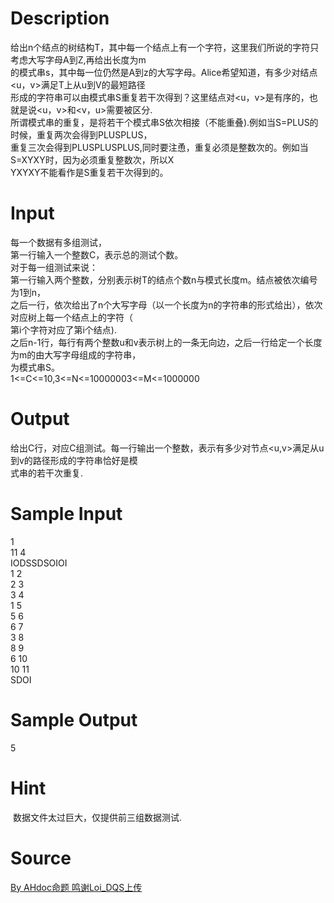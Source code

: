 
# Description

<div class="content"><div>给出n个结点的树结构T，其中每一个结点上有一个字符，这里我们所说的字符只考虑大写字母A到Z,再给出长度为m</div>
<div>的模式串s，其中每一位仍然是A到z的大写字母。Alice希望知道，有多少对结点&lt;u，v&gt;满足T上从u到V的最短路径</div>
<div>形成的字符串可以由模式串S重复若干次得到？这里结点对&lt;u，v&gt;是有序的，也就是说&lt;u，v&gt;和&lt;v，u&gt;需要被区分.</div>
<div>所谓模式串的重复，是将若干个模式串S依次相接（不能重叠).例如当S=PLUS的时候，重复两次会得到PLUSPLUS，</div>
<div>重复三次会得到PLUSPLUSPLUS,同时要注恿，重复必须是整数次的。例如当S=XYXY时，因为必须重复整数次，所以X</div>
<div>YXYXY不能看作是S重复若干次得到的。</div>
<div></div></div>

# Input

<div class="content"><div>每一个数据有多组测试，</div>
<div>第一行输入一个整数C，表示总的测试个数。</div>
<div>对于每一组测试来说：</div>
<div>第一行输入两个整数，分别表示树T的结点个数n与模式长度m。结点被依次编号为1到n，</div>
<div>之后一行，依次给出了n个大写字母（以一个长度为n的字符串的形式给出），依次对应树上每一个结点上的字符（</div>
<div>第i个字符对应了第i个结点).</div>
<div>之后n-1行，每行有两个整数u和v表示树上的一条无向边，之后一行给定一个长度为m的由大写字母组成的字符串，</div>
<div>为模式串S。</div>
<div>1&lt;=C&lt;=10,3&lt;=N&lt;=10000003&lt;=M&lt;=1000000</div>
<div style="font-size: 12.222222328186px;"></div></div>

# Output

<div class="content"><div>给出C行，对应C组测试。每一行输出一个整数，表示有多少对节点&lt;u,v&gt;满足从u到v的路径形成的字符串恰好是模</div>
<div>式串的若干次重复.</div>
<div></div>
<div></div></div>

# Sample Input

<div class="content"><span class="sampledata">1<br/>
11 4<br/>
IODSSDSOIOI<br/>
1 2<br/>
2 3<br/>
3 4<br/>
1 5<br/>
5 6<br/>
6 7<br/>
3 8<br/>
8 9<br/>
6 10<br/>
10 11<br/>
SDOI </span></div>

# Sample Output

<div class="content"><span class="sampledata">5</span></div>

# Hint

<div class="content"><p></p><p> 数据文件太过巨大，仅提供前三组数据测试.</p><p></p></div>

# Source

<div class="content"><p><a href="problemset.php?search=By AHdoc命题 鸣谢Loi_DQS上传">By AHdoc命题 鸣谢Loi_DQS上传</a></p></div>

